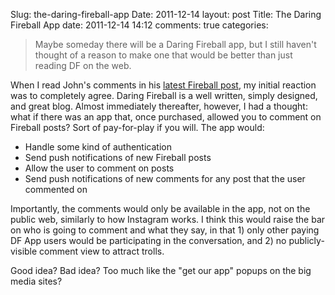 Slug: the-daring-fireball-app
Date: 2011-12-14
layout: post
Title: The Daring Fireball App
date: 2011-12-14 14:12
comments: true
categories:

> Maybe someday there will be a Daring Fireball app, but I still haven't thought
> of a reason to make one that would be better than just reading DF on the web.

When I read John's comments in his
[latest Fireball post](http://daringfireball.net/linked/2011/12/14/winer-native-apps), my initial reaction was to completely agree. Daring Fireball is a well written, simply designed, and great blog. Almost immediately thereafter, however, I had a thought: what if there was an app that, once purchased, allowed you to comment on Fireball posts? Sort of pay-for-play if you will. The app would:

* Handle some kind of authentication
* Send push notifications of new Fireball posts
* Allow the user to comment on posts
* Send push notifications of new comments for any post that the user commented on

Importantly, the comments would only be available in the app, not on the public web,  similarly to how Instagram works. I think this would raise the bar on who is going to comment and what they say, in that 1) only other paying DF App users would be participating in the conversation, and 2) no publicly-visible comment view to attract trolls.

Good idea? Bad idea? Too much like the "get our app" popups on the big media sites?
